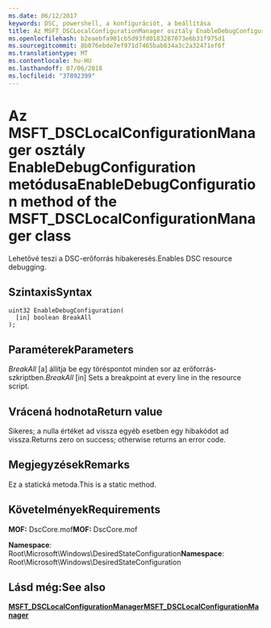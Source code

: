```yaml
---
ms.date: 06/12/2017
keywords: DSC, powershell, a konfigurációt, a beállítása
title: Az MSFT_DSCLocalConfigurationManager osztály EnableDebugConfiguration metódusa
ms.openlocfilehash: b2eaebfa901cb5d93fd0183287073e6b31f975d1
ms.sourcegitcommit: 8b076ebde7ef971d7465bab834a3c2a32471ef6f
ms.translationtype: MT
ms.contentlocale: hu-HU
ms.lasthandoff: 07/06/2018
ms.locfileid: "37892399"
---
```

# <a name="enabledebugconfiguration-method-of-the-msftdsclocalconfigurationmanager-class"></a><span data-ttu-id="6b3e2-103">Az MSFT_DSCLocalConfigurationManager osztály EnableDebugConfiguration metódusa</span><span class="sxs-lookup"><span data-stu-id="6b3e2-103">EnableDebugConfiguration method of the MSFT_DSCLocalConfigurationManager class</span></span>

<span data-ttu-id="6b3e2-104">Lehetővé teszi a DSC-erőforrás hibakeresés.</span><span class="sxs-lookup"><span data-stu-id="6b3e2-104">Enables DSC resource debugging.</span></span>

## <a name="syntax"></a><span data-ttu-id="6b3e2-105">Szintaxis</span><span class="sxs-lookup"><span data-stu-id="6b3e2-105">Syntax</span></span>

```mof
uint32 EnableDebugConfiguration(
  [in] boolean BreakAll
);
```

## <a name="parameters"></a><span data-ttu-id="6b3e2-106">Paraméterek</span><span class="sxs-lookup"><span data-stu-id="6b3e2-106">Parameters</span></span>

<span data-ttu-id="6b3e2-107">*BreakAll* \[a\] állítja be egy töréspontot minden sor az erőforrás-szkriptben.</span><span class="sxs-lookup"><span data-stu-id="6b3e2-107">*BreakAll* \[in\] Sets a breakpoint at every line in the resource script.</span></span>

## <a name="return-value"></a><span data-ttu-id="6b3e2-108">Vrácená hodnota</span><span class="sxs-lookup"><span data-stu-id="6b3e2-108">Return value</span></span>

<span data-ttu-id="6b3e2-109">Sikeres; a nulla értéket ad vissza egyéb esetben egy hibakódot ad vissza.</span><span class="sxs-lookup"><span data-stu-id="6b3e2-109">Returns zero on success; otherwise returns an error code.</span></span>

## <a name="remarks"></a><span data-ttu-id="6b3e2-110">Megjegyzések</span><span class="sxs-lookup"><span data-stu-id="6b3e2-110">Remarks</span></span>

<span data-ttu-id="6b3e2-111">Ez a statická metoda.</span><span class="sxs-lookup"><span data-stu-id="6b3e2-111">This is a static method.</span></span>

## <a name="requirements"></a><span data-ttu-id="6b3e2-112">Követelmények</span><span class="sxs-lookup"><span data-stu-id="6b3e2-112">Requirements</span></span>

<span data-ttu-id="6b3e2-113">**MOF:** DscCore.mof</span><span class="sxs-lookup"><span data-stu-id="6b3e2-113">**MOF:** DscCore.mof</span></span>

<span data-ttu-id="6b3e2-114">**Namespace**: Root\Microsoft\Windows\DesiredStateConfiguration</span><span class="sxs-lookup"><span data-stu-id="6b3e2-114">**Namespace**: Root\Microsoft\Windows\DesiredStateConfiguration</span></span>

## <a name="see-also"></a><span data-ttu-id="6b3e2-115">Lásd még:</span><span class="sxs-lookup"><span data-stu-id="6b3e2-115">See also</span></span>

[<span data-ttu-id="6b3e2-116">**MSFT_DSCLocalConfigurationManager**</span><span class="sxs-lookup"><span data-stu-id="6b3e2-116">**MSFT_DSCLocalConfigurationManager**</span></span>](msft-dsclocalconfigurationmanager.md)